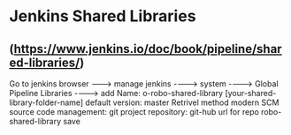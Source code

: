 # Jenkins Shared Libraries 
(https://www.jenkins.io/doc/book/pipeline/shared-libraries/)
-------------------------
Go to jenkins browser 
		---> manage jenkins 
			----> system 
				----> Global Pipeline Libraries
					----> add
							Name: o-robo-shared-library [your-shared-library-folder-name]
							default version: master
							Retrivel method
								modern SCM
									source code management: git
										project repository: git-hub url for repo robo-shared-library 
							save	
